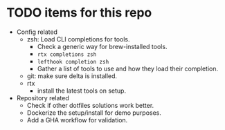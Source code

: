 # TODO items for this repo

- Config related
  - zsh: Load CLI completions for tools.
    - Check a generic way for brew-installed tools.
    - `rtx completions zsh`
    - `lefthook completion zsh`
    - Gather a list of tools to use and how they load their completion.
  - git: make sure delta is installed.
  - rtx
    - install the latest tools on setup.
- Repository related
  - Check if other dotfiles solutions work better.
  - Dockerize the setup/install for demo purposes.
  - Add a GHA workflow for validation.
